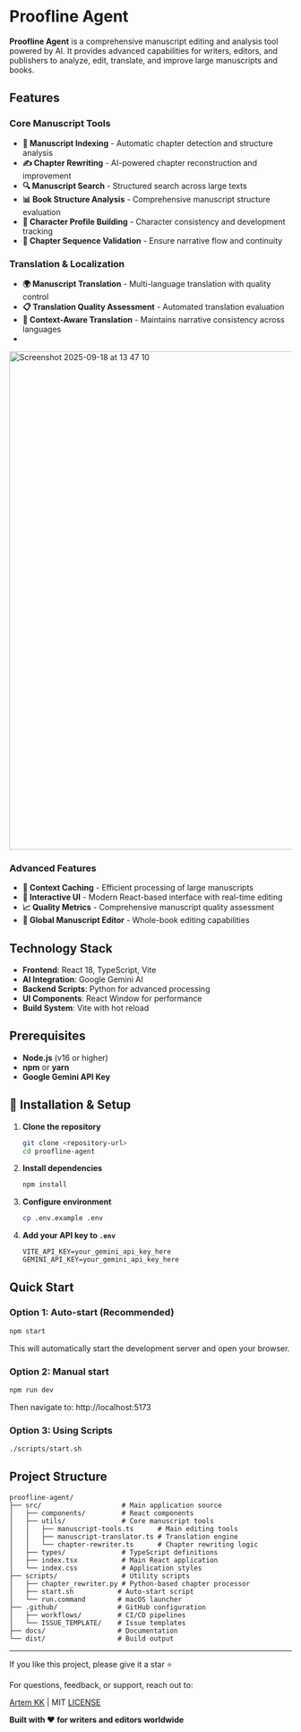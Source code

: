 # Proofline Agent

**Proofline Agent** is a comprehensive manuscript editing and analysis tool powered by AI. It provides advanced capabilities for writers, editors, and publishers to analyze, edit, translate, and improve large manuscripts and books.

## Features

### Core Manuscript Tools
- **📖 Manuscript Indexing** - Automatic chapter detection and structure analysis
- **✍️ Chapter Rewriting** - AI-powered chapter reconstruction and improvement
- **🔍 Manuscript Search** - Structured search across large texts
- **📊 Book Structure Analysis** - Comprehensive manuscript structure evaluation
- **👥 Character Profile Building** - Character consistency and development tracking
- **🔗 Chapter Sequence Validation** - Ensure narrative flow and continuity

### Translation & Localization
- **🌍 Manuscript Translation** - Multi-language translation with quality control
- **📋 Translation Quality Assessment** - Automated translation evaluation
- **🎯 Context-Aware Translation** - Maintains narrative consistency across languages
- 
<img width="1246" height="890" alt="Screenshot 2025-09-18 at 13 47 10" src="https://github.com/user-attachments/assets/583ccf98-6846-4ec0-bce1-f2d320649d94" />

### Advanced Features
- **💾 Context Caching** - Efficient processing of large manuscripts
- **🎨 Interactive UI** - Modern React-based interface with real-time editing
- **📈 Quality Metrics** - Comprehensive manuscript quality assessment
- **🔄 Global Manuscript Editor** - Whole-book editing capabilities

## Technology Stack

- **Frontend**: React 18, TypeScript, Vite
- **AI Integration**: Google Gemini AI
- **Backend Scripts**: Python for advanced processing
- **UI Components**: React Window for performance
- **Build System**: Vite with hot reload

## Prerequisites

- **Node.js** (v16 or higher)
- **npm** or **yarn**
- **Google Gemini API Key**

## 🔧 Installation & Setup

1. **Clone the repository**
   ```bash
   git clone <repository-url>
   cd proofline-agent
   ```

2. **Install dependencies**
   ```bash
   npm install
   ```

3. **Configure environment**
   ```bash
   cp .env.example .env
   ```

4. **Add your API key to `.env`**
   ```env
   VITE_API_KEY=your_gemini_api_key_here
   GEMINI_API_KEY=your_gemini_api_key_here
   ```

## Quick Start

### Option 1: Auto-start (Recommended)
```bash
npm start
```
This will automatically start the development server and open your browser.

### Option 2: Manual start
```bash
npm run dev
```
Then navigate to: http://localhost:5173

### Option 3: Using Scripts
```bash
./scripts/start.sh
```

## Project Structure

```
proofline-agent/
├── src/                    # Main application source
│   ├── components/         # React components
│   ├── utils/              # Core manuscript tools
│   │   ├── manuscript-tools.ts      # Main editing tools
│   │   ├── manuscript-translator.ts # Translation engine
│   │   └── chapter-rewriter.ts      # Chapter rewriting logic
│   ├── types/              # TypeScript definitions
│   ├── index.tsx           # Main React application
│   └── index.css           # Application styles
├── scripts/                # Utility scripts
│   ├── chapter_rewriter.py # Python-based chapter processor
│   ├── start.sh           # Auto-start script
│   └── run.command        # macOS launcher
├── .github/               # GitHub configuration
│   ├── workflows/         # CI/CD pipelines
│   └── ISSUE_TEMPLATE/    # Issue templates
├── docs/                  # Documentation
└── dist/                  # Build output
```

---

If you like this project, please give it a star ⭐

For questions, feedback, or support, reach out to:

[Artem KK](https://www.linkedin.com/in/kazkozdev/) | MIT [LICENSE](LICENSE) 

**Built with ❤️ for writers and editors worldwide**
